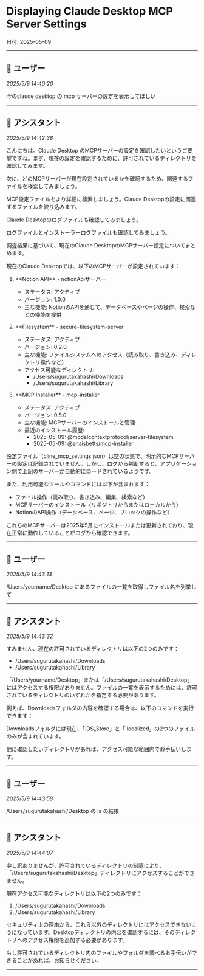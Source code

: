 # Displaying Claude Desktop MCP Server Settings

日付: 2025-05-09

---

## 👤 ユーザー
*2025/5/9 14:40:20*

今のclaude desktop の mcp サーバーの設定を表示してほしい

---

## 🤖 アシスタント
*2025/5/9 14:42:38*

こんにちは。Claude Desktop のMCPサーバーの設定を確認したいというご要望ですね。まず、現在の設定を確認するために、許可されているディレクトリを確認してみます。


次に、どのMCPサーバーが現在設定されているかを確認するため、関連するファイルを検索してみましょう。


MCP設定ファイルをより詳細に検索しましょう。Claude Desktopの設定に関連するファイルを絞り込みます。


Claude Desktopのログファイルも確認してみましょう。


ログファイルとインストーラーログファイルも確認してみましょう。


調査結果に基づいて、現在のClaude DesktopのMCPサーバー設定についてまとめます。

現在のClaude Desktopでは、以下のMCPサーバーが設定されています：

1. \*\*Notion API\*\* - notionApiサーバー
   - ステータス: アクティブ
   - バージョン: 1.0.0
   - 主な機能: NotionのAPIを通じて、データベースやページの操作、検索などの機能を提供

2. \*\*Filesystem\*\* - secure-filesystem-server
   - ステータス: アクティブ
   - バージョン: 0.2.0
   - 主な機能: ファイルシステムへのアクセス（読み取り、書き込み、ディレクトリ操作など）
   - アクセス可能なディレクトリ: 
     - /Users/sugurutakahashi/Downloads
     - /Users/sugurutakahashi/Library

3. \*\*MCP Installer\*\* - mcp-installer
   - ステータス: アクティブ
   - バージョン: 0.5.0
   - 主な機能: MCPサーバーのインストールと管理
   - 最近のインストール履歴:
     - 2025-05-09: @modelcontextprotocol/server-filesystem
     - 2025-05-09: @anaisbetts/mcp-installer

設定ファイル（cline\_mcp\_settings.json）は空の状態で、明示的なMCPサーバーの設定は記録されていません。しかし、ログから判断すると、アプリケーション側で上記のサーバーが自動的にロードされているようです。

また、利用可能なツールやコマンドには以下が含まれます：
- ファイル操作（読み取り、書き込み、編集、検索など）
- MCPサーバーのインストール（リポジトリからまたはローカルから）
- NotionのAPI操作（データベース、ページ、ブロックの操作など）

これらのMCPサーバーは2025年5月にインストールまたは更新されており、現在正常に動作していることがログから確認できます。

---

## 👤 ユーザー
*2025/5/9 14:43:13*

/Users/yourname/Desktop にあるファイルの一覧を取得しファイル名を列挙して

---

## 🤖 アシスタント
*2025/5/9 14:43:32*

すみません、現在の許可されているディレクトリは以下の2つのみです：
- /Users/sugurutakahashi/Downloads
- /Users/sugurutakahashi/Library

「/Users/yourname/Desktop」または「/Users/sugurutakahashi/Desktop」にはアクセスする権限がありません。ファイルの一覧を表示するためには、許可されているディレクトリのいずれかを指定する必要があります。

例えば、Downloadsフォルダの内容を確認する場合は、以下のコマンドを実行できます：


Downloadsフォルダには現在、「.DS\_Store」と「.localized」の2つのファイルのみが含まれています。

他に確認したいディレクトリがあれば、アクセス可能な範囲内でお手伝いします。

---

## 👤 ユーザー
*2025/5/9 14:43:58*

/Users/sugurutakahashi/Desktop の ls の結果

---

## 🤖 アシスタント
*2025/5/9 14:44:07*

申し訳ありませんが、許可されているディレクトリの制限により、「/Users/sugurutakahashi/Desktop」ディレクトリにアクセスすることができません。

現在アクセス可能なディレクトリは以下の2つのみです：
1. /Users/sugurutakahashi/Downloads
2. /Users/sugurutakahashi/Library

セキュリティ上の理由から、これら以外のディレクトリにはアクセスできないようになっています。Desktopディレクトリの内容を確認するには、そのディレクトリへのアクセス権限を追加する必要があります。

もし許可されているディレクトリ内のファイルやフォルダを調べるお手伝いができることがあれば、お知らせください。

---
